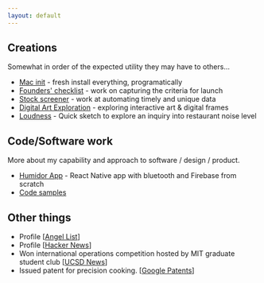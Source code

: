 ```yaml
---
layout: default
---
```


## Creations

Somewhat in order of the expected utility they may have to others...

* [Mac init](https://github.com/lifekaizen/mac-init) - fresh install everything, programatically
* [Founders' checklist](https://github.com/lifekaizen/founders-checklist) - work on capturing the criteria for launch
* [Stock screener](https://github.com/lifekaizen/stock-screener) - work at automating timely and unique data
* [Digital Art Exploration](/pages/digital-art.html) - exploring interactive art & digital frames
* [Loudness](/pages/loudness.html) - Quick sketch to explore an inquiry into restaurant noise level

## Code/Software work

More about my capability and approach to software / design / product.

* [Humidor App](/pages/humidor-app.html) - React Native app with bluetooth and Firebase from scratch
* [Code samples](https://github.com/lifekaizen/samples)


## Other things

* Profile [[Angel List](https://angel.co/ericnorman)]
* Profile [[Hacker News](https://news.ycombinator.com/user?id=lifekaizen)]
* Won international operations competition hosted by MIT graduate student club [[UCSD News][1]]
* Issued patent for precision cooking. [[Google Patents][2]]



[1]: https://ucsdnews.ucsd.edu/feature/rady_school_of_management_students_win_operations_simulation_competition
[2]: https://patents.google.com/patent/US10368395B1/en?oq=US10368395B1